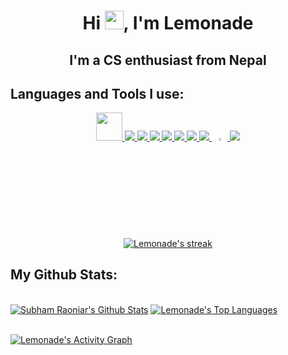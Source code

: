 <h1 align="center">Hi <img src="https://raw.githubusercontent.com/MartinHeinz/MartinHeinz/master/wave.gif" width="30px">, I'm Lemonade</h1>
<h2 align="center">I'm a CS enthusiast from Nepal</h2>

## **Languages and Tools I use:**

<p align="center"> 
    <a href="https://manjaro.org/" target="_blank"> <img src="https://cdn.freelogovectors.net/wp-content/uploads/2019/03/Manjarologo.png" width="42px" height="45px" /> </a>
    <a href="https://en.wikipedia.org/wiki/C_(programming_language)" target="_blank"><img src="https://img.icons8.com/color/50/000000/c-programming.png"/> </a> 
    <a href="https://www.w3.org/html/" target="_blank"> <img src="https://img.icons8.com/color/50/000000/html-5.png"/> </a> 
    <a href="https://www.w3schools.com/css/" target="_blank"> <img src="https://img.icons8.com/color/50/000000/css3.png"/> </a> 
    <a href="https://www.python.org" target="_blank"> <img src="https://img.icons8.com/color/50/000000/python.png"/> </a> 
    <a href="https://en.wikipedia.org/wiki/Bash_%28Unix_shell%29" target="_blank"> <img src="https://img.icons8.com/plasticine/65/000000/bash.png"/> </a>
    <a href="https://git-scm.com/" target="_blank"> <img src="https://img.icons8.com/color/50/000000/git.png"/> </a>  
    <a href="https://github.com/" target="_blank"> <img src="https://img.icons8.com/ios-glyphs/55/000000/github.png"/> </a>  
    <a href="https://en.wikipedia.org/wiki/Vim_(text_editor)" target="_blank"> <img src="https://cdn.freebiesupply.com/logos/large/2x/vim-logo-png-transparent.png" width="5%" height="2.5%"/> </a>  
    <a href="https://code.visualstudio.com/" target="_blank"> <img src="https://img.icons8.com/color/48/000000/visual-studio-code-2019.png"/>
       

</p>
<br>
<!-- [![React Badge](https://img.shields.io/badge/-React-61DBFB?style=for-the-badge&labelColor=black&logo=react&logoColor=61DBFB)](#)  [![Javascript Badge](https://img.shields.io/badge/-Javascript-F0DB4F?style=for-the-badge&labelColor=black&logo=javascript&logoColor=F0DB4F)](#) [![Typescript Badge](https://img.shields.io/badge/-Typescript-007acc?style=for-the-badge&labelColor=black&logo=typescript&logoColor=007acc)](#) [![Nodejs Badge](https://img.shields.io/badge/-Nodejs-3C873A?style=for-the-badge&labelColor=black&logo=node.js&logoColor=3C873A)](#) [![GraphQL Badge](https://img.shields.io/badge/-GraphQl-e535ab?style=for-the-badge&labelColor=black&logo=node.js&logoColor=e535ab)](#) -->
<br/>

<p align="center">
    <a href="https://github.com/YourAvgLemonade/github-readme-streak-stats">
        <img title="🔥 Get streak stats for your profile at git.io/streak-stats" alt="Lemonade's streak" src="https://github-readme-streak-stats.herokuapp.com/?user=YourAvgLemonade&theme=black-ice&hide_border=true&stroke=0000&background=060A0CD0"/>
    </a>
</p>

## **My Github Stats:**

  <br/>
    <a href="https://github.com/YourAvgLemonade/github-readme-stats"><img alt="Subham Raoniar's Github Stats" src="https://github-readme-stats.vercel.app/api?username=YourAvgLemonade&show_icons=true&count_private=true&theme=react&hide_border=true&bg_color=0D1117" /></a>
  <a href="https://github.com/YourAvgLemonade/github-readme-stats"><img alt="Lemonade's Top Languages" src="https://github-readme-stats.vercel.app/api/top-langs/?username=YourAvgLemonade&langs_count=8&count_private=true&layout=compact&theme=react&hide_border=true&bg_color=0D1117" /></a>
  <br/>
  
<br/>

<a href="https://github.com/YourAvgLemonade/github-readme-activity-graph"><img alt="Lemonade's Activity Graph" src="https://activity-graph.herokuapp.com/graph?username=YourAvgLemonade&bg_color=0D1117&color=5BCDEC&line=5BCDEC&point=FFFFFF&hide_border=true" /></a>

<br/>
<br/>



